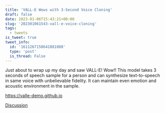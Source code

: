 ```yaml
---
title: 'VALL-E Wows with 3-Second Voice Cloning'
draft: false
date: 2023-01-06T15:43:21+00:00
slug: '202301061543-vall-e-voice-cloning'
tags:
  - tweets
is_tweet: true
tweet_info:
  id: '1611267158641881088'
  type: 'post'
  is_thread: False
---
```




Just about to wrap up my day and saw VALL-E! Wow!! This model takes 3 seconds of speech sample for a person and can synthesize text-to-speech in same voice with unbelievable fidelity. It can maintain even emotion and acoustic environment in the sample.

<https://valle-demo.github.io>

[Discussion](https://x.com/sytelus/status/1611267158641881088)
